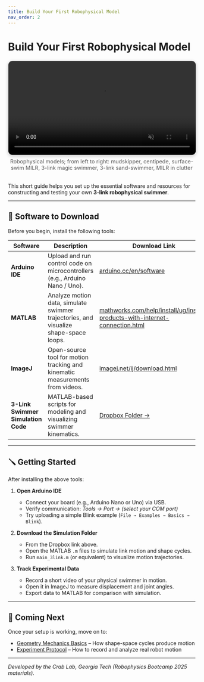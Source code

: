 ```yaml
---
title: Build Your First Robophysical Model
nav_order: 2
---
```


# Build Your First Robophysical Model

<div style="text-align:center; margin-top:20px; margin-bottom:32px;">
  <video autoplay muted loop playsinline
         style="width:100%; max-width:900px; border-radius:12px; border:1px solid #ccc; box-shadow:0 3px 10px rgba(0,0,0,0.2);">
    <source src="files/robo_video.mp4" type="video/mp4">
    Your browser does not support the video tag.
  </video>
  <div style="font-size:0.9rem; color:#555; margin-top:8px;">
    Robophysical models; from left to right: mudskipper, centipede, surface-swim MILR, 3-link magic swimmer, 3-link sand-swimmer, MILR in clutter
  </div>
</div>

This short guide helps you set up the essential software and resources for constructing and testing your own **3-link robophysical swimmer**.

---

## 🧰 Software to Download

Before you begin, install the following tools:

| Software | Description | Download Link |
|-----------|--------------|----------------|
| **Arduino IDE** | Upload and run control code on microcontrollers (e.g., Arduino Nano / Uno). | [arduino.cc/en/software](https://www.arduino.cc/en/software) |
| **MATLAB** | Analyze motion data, simulate swimmer trajectories, and visualize shape-space loops. | [mathworks.com/help/install/ug/install-products-with-internet-connection.html](https://www.mathworks.com/help/install/ug/install-products-with-internet-connection.html) |
| **ImageJ** | Open-source tool for motion tracking and kinematic measurements from videos. | [imagej.net/ij/download.html](https://imagej.net/ij/download.html) |
| **3-Link Swimmer Simulation Code** | MATLAB-based scripts for modeling and visualizing swimmer kinematics. | [Dropbox Folder →](https://www.dropbox.com/scl/fo/fifrx67pf1lssttvumt3f/AKYeBejfqaDkivSmSa4n40Q?rlkey=cna9eng1c1j6jwajgbd6fp60h&dl=0) |

---

## 🪛 Getting Started

After installing the above tools:

1. **Open Arduino IDE**  
   - Connect your board (e.g., Arduino Nano or Uno) via USB.  
   - Verify communication: *Tools → Port → (select your COM port)*  
   - Try uploading a simple Blink example (`File → Examples → Basics → Blink`).

2. **Download the Simulation Folder**  
   - From the Dropbox link above.  
   - Open the MATLAB `.m` files to simulate link motion and shape cycles.  
   - Run `main_3link.m` (or equivalent) to visualize motion trajectories.

3. **Track Experimental Data**  
   - Record a short video of your physical swimmer in motion.  
   - Open it in ImageJ to measure displacement and joint angles.  
   - Export data to MATLAB for comparison with simulation.

---

## 📘 Coming Next

Once your setup is working, move on to:
- [Geometry Mechanics Basics](tutorial_geometry_mech.md) – How shape-space cycles produce motion  
- [Experiment Protocol](tutorial_robophysical_model_experiment.md) – How to record and analyze real robot motion  

---

*Developed by the Crab Lab, Georgia Tech (Robophysics Bootcamp 2025 materials).*
